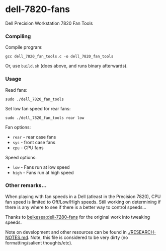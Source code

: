 # dell-7820-fans
Dell Precision Workstation 7820 Fan Tools

### Compiling
Compile program:

```
gcc dell_7820_fan_tools.c -o dell_7820_fan_tools
```
Or, use `build.sh` (does above, and runs binary afterwards).

### Usage

Read fans: 
```
sudo ./dell_7820_fan_tools
```

Set low fan speed for rear fans:
```
sudo ./dell_7820_fan_tools rear low
```

Fan options:
- `rear` - rear case fans
- `sys` - front case fans
- `cpu` - CPU fans

Speed options:
- `low` - Fans run at low speed
- `high` - Fans run at high speed


### Other remarks...
When playing with fan speeds in a Dell (atleast in the Precision 7820), CPU fan
speed is limited to Off/Low/High speeds.  Still working on determining if there
is any where to see if there is a better way to control speeds...  

Thanks to [beikesea:dell-7280-fans](https://github.com/beikesea/dell-7820-fans) for the
original work into tweaking speeds.

Note on development and other resources can be found in [./RESEARCH-NOTES.md](RESEARCH-NOTES.md).  Note, this file is considered to be very dirty (no formatting/salient thoughts/etc).
